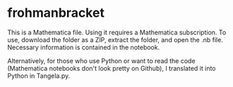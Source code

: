 # frohmanbracket

This is a Mathematica file. Using it requires a Mathematica subscription. To use, download the folder as a ZIP, extract the folder, and open the .nb file. Necessary information is contained in the notebook.

Alternatively, for those who use Python or want to read the code (Mathematica notebooks don't look pretty on Github), I translated it into Python in Tangela.py.
